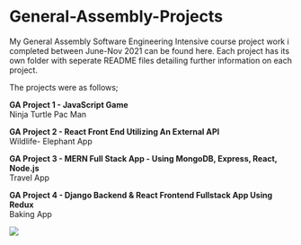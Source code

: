 # General-Assembly-Projects
My General Assembly Software Engineering Intensive course project work i completed between June-Nov 2021 can be found here. Each project has its own folder with seperate README files detailing further information on each project.

The projects were as follows;

**GA Project 1 - JavaScript Game** <br>
Ninja Turtle Pac Man

**GA Project 2 - React Front End Utilizing An External API** <br>
Wildlife- Elephant App

**GA Project 3 - MERN Full Stack App - Using MongoDB, Express, React, Node.js** <br>
Travel App

**GA Project 4 - Django Backend & React Frontend Fullstack App Using Redux** <br>
Baking App

![](main/General%20Assembly%20Logo.png)

